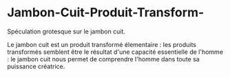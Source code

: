 # Jambon-Cuit-Produit-Transform-
Spéculation grotesque sur le jambon cuit. 

Le jambon cuit est un produit transformé élementaire : les produits transformés semblent être le résultat d'une capacité essentielle de l'homme : le jambon cuit nous permet de comprendre l'homme dans toute sa puissance créatrice. 
